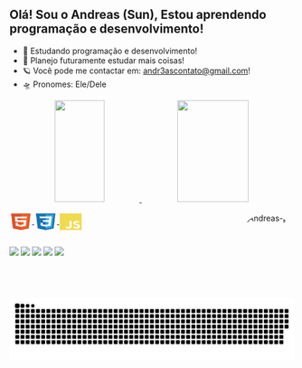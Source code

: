 ## Olá! Sou o Andreas (Sun), Estou aprendendo programação e desenvolvimento!

- 🚀 Estudando programação e desenvolvimento!
- 🔭 Planejo futuramente estudar mais coisas!
- 🪐 Você pode me contactar em: andr3ascontato@gmail.com!
- 🛸 Pronomes: Ele/Dele

<div align="center">
  <a href="https://github.com/andreaspinheiro">
  <img width="42%" height="180em" src="https://github-readme-stats.vercel.app/api?username=andreaspinheiro&show_icons=true&theme=codeSTACKr&include_all_commits=true&count_private=true"/>
  <img width="50%" height="180em" src="https://github-readme-stats.vercel.app/api/top-langs/?username=andreaspinheiro&layout=compact&langs_count=7&theme=codeSTACKr"/>
</div>
<div style="display: inline_block"><br>
  <img align="center" alt="Andreas-HTML" height="30" width="40" src="https://raw.githubusercontent.com/devicons/devicon/master/icons/html5/html5-original.svg">
  <img align="center" alt="Andreas-CSS" height="30" width="40" src="https://raw.githubusercontent.com/devicons/devicon/master/icons/css3/css3-original.svg">
  <img align="center" alt="Andreas-Js" height="30" width="40" src="https://raw.githubusercontent.com/devicons/devicon/master/icons/javascript/javascript-plain.svg">
  <img align="right" alt="Andreas-pic" height="150" style="border-radius:50px;" src="https://media.discordapp.net/attachments/639956127056134178/890373478988013w628/Publicacoes_Instagram_1_1.png?width=676&height=676">
</div>
  
  ##
 
<div> 
  <a href="https://instagram.com/tio_sun_" target="_blank"><img src="https://img.shields.io/badge/-Instagram-%23E4405F?style=for-the-badge&logo=instagram&logoColor=white" target="_blank"></a>
 <a href="https://discord.gg/mg43b7aAdA" target="_blank"><img src="https://img.shields.io/badge/Discord-7289DA?style=for-the-badge&logo=discord&logoColor=white" target="_blank"></a> 
  <a href="https://www.linkedin.com/in/andreas-pinheiro-03886a206" target="_blank"><img src="https://img.shields.io/badge/-LinkedIn-%230077B5?style=for-the-badge&logo=linkedin&logoColor=white" target="_blank"></a> 
  <a href="https://twitter.com/andreas_yuji" target="_blank"><img src="https://img.shields.io/badge/Twitter-1DA1F2?style=for-the-badge&logo=twitter&logoColor=white" target="_blank"></a>
  <a href = "mailto:andr3ascontato@gmail.com"><img src="https://img.shields.io/badge/-Gmail-%23333?style=for-the-badge&logo=gmail&logoColor=white" target="_blank"></a>
 
  ![Snake animation](https://github.com/andreaspinheiro/andreaspinheiro/blob/output/github-contribution-grid-snake.svg)
 
</div>

